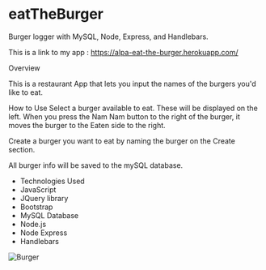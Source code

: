 # eatTheBurger

Burger logger with MySQL, Node, Express, and Handlebars.

This is a link to my app : https://alpa-eat-the-burger.herokuapp.com/


Overview

This is a restaurant App that lets you input the names of the burgers you'd like to eat.

How to Use
Select a burger available to eat. These will be displayed on the left. When you press the Nam Nam button to the right of the burger, it moves the burger to the Eaten side to the right.

Create a burger you want to eat by naming the burger on the Create section.

All burger info will be saved to the mySQL database.

* Technologies Used
* JavaScript
* JQuery library
* Bootstrap
* MySQL Database
* Node.js
* Node Express
* Handlebars


![Burger](https://user-images.githubusercontent.com/45401358/60361116-61285000-99ab-11e9-80b1-37246f02c1fc.PNG)
